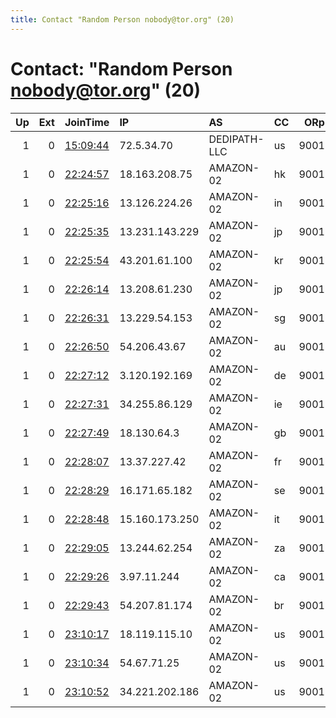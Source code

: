 ```yaml
---
title: Contact "Random Person nobody@tor.org" (20)
---
```


# Contact: "Random Person nobody@tor.org" (20)

|   Up |   Ext | JoinTime                                                                                              | IP             | AS           | CC   |   ORp |   Dirp | OS    | Version   | Nickname   |   eFamMembers |
|-----:|------:|:------------------------------------------------------------------------------------------------------|:---------------|:-------------|:-----|------:|-------:|:------|:----------|:-----------|--------------:|
|    1 |     0 | [15:09:44](https://nusenu.github.io/OrNetStats/w/relay/070AC421146B85D7006160ACA1E8BEE0211F6FA1.html) | 72.5.34.70     | DEDIPATH-LLC | us   |  9001 |      0 | Linux | 0.4.7.10  | fwing      |             1 |
|    1 |     0 | [22:24:57](https://nusenu.github.io/OrNetStats/w/relay/1771BC1EF298DB18091A03359E3448EB6136F092.html) | 18.163.208.75  | AMAZON-02    | hk   |  9001 |      0 | Linux | 0.4.7.10  | frodolab   |             1 |
|    1 |     0 | [22:25:16](https://nusenu.github.io/OrNetStats/w/relay/54C74994F769B6D970DF6D9886EEE3D9E3DE0C22.html) | 13.126.224.26  | AMAZON-02    | in   |  9001 |      0 | Linux | 0.4.7.10  | frodolab   |             1 |
|    1 |     0 | [22:25:35](https://nusenu.github.io/OrNetStats/w/relay/B81FFE78D51020C04AFCECF8D629601C1167D4F7.html) | 13.231.143.229 | AMAZON-02    | jp   |  9001 |      0 | Linux | 0.4.7.10  | frodolab   |             1 |
|    1 |     0 | [22:25:54](https://nusenu.github.io/OrNetStats/w/relay/03A51045E256CB0084F6521472B1C5F56AD87901.html) | 43.201.61.100  | AMAZON-02    | kr   |  9001 |      0 | Linux | 0.4.7.10  | frodolab   |             1 |
|    1 |     0 | [22:26:14](https://nusenu.github.io/OrNetStats/w/relay/E16FBCA2FE46E43B75D01CC3E3310F3CBF5A3C54.html) | 13.208.61.230  | AMAZON-02    | jp   |  9001 |      0 | Linux | 0.4.7.10  | frodolab   |             1 |
|    1 |     0 | [22:26:31](https://nusenu.github.io/OrNetStats/w/relay/FBC1E9B8BB669A959338B44E7BB04A2703BD9000.html) | 13.229.54.153  | AMAZON-02    | sg   |  9001 |      0 | Linux | 0.4.7.10  | frodolab   |             1 |
|    1 |     0 | [22:26:50](https://nusenu.github.io/OrNetStats/w/relay/65921618588973BEFD33CF752CE393366AE151B7.html) | 54.206.43.67   | AMAZON-02    | au   |  9001 |      0 | Linux | 0.4.7.10  | frodolab   |             1 |
|    1 |     0 | [22:27:12](https://nusenu.github.io/OrNetStats/w/relay/EBD37D516DC14B0F9F16F2271622499E7787D376.html) | 3.120.192.169  | AMAZON-02    | de   |  9001 |      0 | Linux | 0.4.7.10  | frodolab   |             1 |
|    1 |     0 | [22:27:31](https://nusenu.github.io/OrNetStats/w/relay/279E3600F0ED15394D098C7566CB210E034053A1.html) | 34.255.86.129  | AMAZON-02    | ie   |  9001 |      0 | Linux | 0.4.7.10  | frodolab   |             1 |
|    1 |     0 | [22:27:49](https://nusenu.github.io/OrNetStats/w/relay/EA496F40187F7967DB2CA93C87DCAD54415F215A.html) | 18.130.64.3    | AMAZON-02    | gb   |  9001 |      0 | Linux | 0.4.7.10  | frodolab   |             1 |
|    1 |     0 | [22:28:07](https://nusenu.github.io/OrNetStats/w/relay/437CC516E51B24FBE6B54F0FBE20242FE143FA52.html) | 13.37.227.42   | AMAZON-02    | fr   |  9001 |      0 | Linux | 0.4.7.10  | frodolab   |             1 |
|    1 |     0 | [22:28:29](https://nusenu.github.io/OrNetStats/w/relay/965C6C5549D8BA17AEEF0DE50FDE6A97CF8FFB1B.html) | 16.171.65.182  | AMAZON-02    | se   |  9001 |      0 | Linux | 0.4.7.10  | frodolab   |             1 |
|    1 |     0 | [22:28:48](https://nusenu.github.io/OrNetStats/w/relay/902733CA984737173EF78F81DEF65D51CBEFAA47.html) | 15.160.173.250 | AMAZON-02    | it   |  9001 |      0 | Linux | 0.4.7.10  | frodolab   |             1 |
|    1 |     0 | [22:29:05](https://nusenu.github.io/OrNetStats/w/relay/68A92AAA7957E33633AAB0788DFEC92F092825B8.html) | 13.244.62.254  | AMAZON-02    | za   |  9001 |      0 | Linux | 0.4.7.10  | frodolab   |             1 |
|    1 |     0 | [22:29:26](https://nusenu.github.io/OrNetStats/w/relay/EE749E609E489F0DCE526ECDB86D07F0851F97FA.html) | 3.97.11.244    | AMAZON-02    | ca   |  9001 |      0 | Linux | 0.4.7.10  | frodolab   |             1 |
|    1 |     0 | [22:29:43](https://nusenu.github.io/OrNetStats/w/relay/EF3CED6568CD6D7FBF034923B92F5ACFE289273A.html) | 54.207.81.174  | AMAZON-02    | br   |  9001 |      0 | Linux | 0.4.7.10  | frodolab   |             1 |
|    1 |     0 | [23:10:17](https://nusenu.github.io/OrNetStats/w/relay/F27AF90368CE658A02B4E3B506AC6ACA38157C50.html) | 18.119.115.10  | AMAZON-02    | us   |  9001 |      0 | Linux | 0.4.7.10  | frodolab   |             1 |
|    1 |     0 | [23:10:34](https://nusenu.github.io/OrNetStats/w/relay/0AF9A61C163AA279F5A42538DFF812F667BD2375.html) | 54.67.71.25    | AMAZON-02    | us   |  9001 |      0 | Linux | 0.4.7.10  | frodolab   |             1 |
|    1 |     0 | [23:10:52](https://nusenu.github.io/OrNetStats/w/relay/455F925FC8E78D6616B100833C31CEF3A899AD06.html) | 34.221.202.186 | AMAZON-02    | us   |  9001 |      0 | Linux | 0.4.7.10  | frodolab   |             1 |
